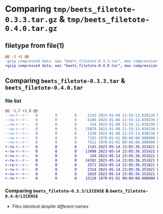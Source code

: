 # Comparing `tmp/beets_filetote-0.3.3.tar.gz` & `tmp/beets_filetote-0.4.0.tar.gz`

## filetype from file(1)

```diff
@@ -1 +1 @@
-gzip compressed data, was "beets_filetote-0.3.3.tar", max compression
+gzip compressed data, was "beets_filetote-0.4.0.tar", max compression
```

## Comparing `beets_filetote-0.3.3.tar` & `beets_filetote-0.4.0.tar`

### file list

```diff
@@ -1,7 +1,8 @@
--rw-r--r--   0        0        0     1143 2023-01-08 21:55:13.026236 beets_filetote-0.3.3/LICENSE
--rw-r--r--   0        0        0     6180 2023-01-08 21:55:13.030236 beets_filetote-0.3.3/README.md
--rw-r--r--   0        0        0      144 2023-01-08 21:55:13.030236 beets_filetote-0.3.3/beetsplug/__init__.py
--rw-r--r--   0        0        0    15878 2023-01-08 21:55:13.030236 beets_filetote-0.3.3/beetsplug/filetote.py
--rw-r--r--   0        0        0     1338 2023-01-08 21:55:13.030236 beets_filetote-0.3.3/pyproject.toml
--rw-r--r--   0        0        0     7165 1970-01-01 00:00:00.000000 beets_filetote-0.3.3/setup.py
--rw-r--r--   0        0        0     7531 1970-01-01 00:00:00.000000 beets_filetote-0.3.3/PKG-INFO
+-rw-r--r--   0        0        0     1143 2023-05-14 23:05:36.351821 beets_filetote-0.4.0/LICENSE
+-rw-r--r--   0        0        0    13498 2023-05-14 23:05:36.351821 beets_filetote-0.4.0/README.md
+-rw-r--r--   0        0        0      144 2023-05-14 23:05:36.351821 beets_filetote-0.4.0/beetsplug/__init__.py
+-rw-r--r--   0        0        0    24392 2023-05-14 23:05:36.351821 beets_filetote-0.4.0/beetsplug/filetote.py
+-rw-r--r--   0        0        0     2571 2023-05-14 23:05:36.351821 beets_filetote-0.4.0/beetsplug/filetote_dataclasses.py
+-rw-r--r--   0        0        0     2314 2023-05-14 23:05:36.351821 beets_filetote-0.4.0/beetsplug/mapping_model.py
+-rw-r--r--   0        0        0     2010 2023-05-14 23:05:36.351821 beets_filetote-0.4.0/pyproject.toml
+-rw-r--r--   0        0        0    15120 1970-01-01 00:00:00.000000 beets_filetote-0.4.0/PKG-INFO
```

### Comparing `beets_filetote-0.3.3/LICENSE` & `beets_filetote-0.4.0/LICENSE`

 * *Files identical despite different names*

